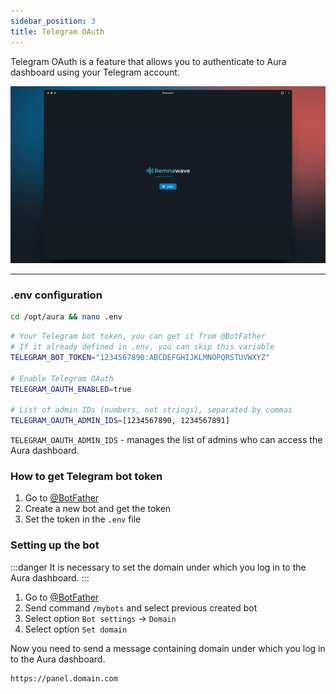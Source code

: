 ```yaml
---
sidebar_position: 3
title: Telegram OAuth
---
```


Telegram OAuth is a feature that allows you to authenticate to Aura dashboard using your Telegram account.

<div style={{ display: 'flex', justifyContent: 'center' }}>
  <img src="/features/tg-login/tg-login-preview.png" alt="Telegram OAuth" width="800" style={{ borderRadius: '8px' }} />
</div>

---

### .env configuration

```bash title="Editing .env file"
cd /opt/aura && nano .env
```

```bash title=".env configuration"
# Your Telegram bot token, you can get it from @BotFather
# If it already defined in .env, you can skip this variable
TELEGRAM_BOT_TOKEN="1234567890:ABCDEFGHIJKLMNOPQRSTUVWXYZ"

# Enable Telegram OAuth
TELEGRAM_OAUTH_ENABLED=true

# List of admin IDs (numbers, not strings), separated by commas
TELEGRAM_OAUTH_ADMIN_IDS=[1234567890, 1234567891]
```

`TELEGRAM_OAUTH_ADMIN_IDS` - manages the list of admins who can access the Aura dashboard.

### How to get Telegram bot token

1. Go to [@BotFather](https://t.me/BotFather)
2. Create a new bot and get the token
3. Set the token in the `.env` file

### Setting up the bot

:::danger
It is necessary to set the domain under which you log in to the Aura dashboard.
:::

1. Go to [@BotFather](https://t.me/BotFather)
2. Send command `/mybots` and select previous created bot
3. Select option `Bot settings` → `Domain`
4. Select option `Set domain`

Now you need to send a message containing domain under which you log in to the Aura dashboard.

```bash
https://panel.domain.com
```
